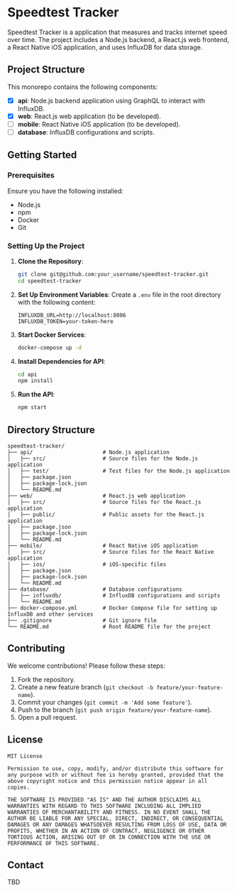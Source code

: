 # Speedtest Tracker

Speedtest Tracker is a application that measures and tracks internet speed over time. The project includes a Node.js backend, a React.js web frontend, a React Native iOS application, and uses InfluxDB for data storage.

## Project Structure

This monorepo contains the following components:

- [x] **api**: Node.js backend application using GraphQL to interact with InfluxDB.
- [x] **web**: React.js web application (to be developed).
- [ ] **mobile**: React Native iOS application (to be developed).
- [ ] **database**: InfluxDB configurations and scripts.

## Getting Started

### Prerequisites

Ensure you have the following installed:

- Node.js
- npm
- Docker
- Git

### Setting Up the Project

1. **Clone the Repository**:
   ```bash
   git clone git@github.com:your_username/speedtest-tracker.git
   cd speedtest-tracker
   ```

2. **Set Up Environment Variables**:
   Create a `.env` file in the root directory with the following content:
   ```
   INFLUXDB_URL=http://localhost:8086
   INFLUXDB_TOKEN=your-token-here
   ```

3. **Start Docker Services**:
   ```bash
   docker-compose up -d
   ```

4. **Install Dependencies for API**:
   ```bash
   cd api
   npm install
   ```

5. **Run the API**:
   ```bash
   npm start
   ```

## Directory Structure

```
speedtest-tracker/
├── api/                      # Node.js application
│   ├── src/                  # Source files for the Node.js application
│   ├── test/                 # Test files for the Node.js application
│   ├── package.json
│   ├── package-lock.json
│   └── README.md
├── web/                      # React.js web application
│   ├── src/                  # Source files for the React.js application
│   ├── public/               # Public assets for the React.js application
│   ├── package.json
│   ├── package-lock.json
│   └── README.md
├── mobile/                   # React Native iOS application
│   ├── src/                  # Source files for the React Native application
│   ├── ios/                  # iOS-specific files
│   ├── package.json
│   ├── package-lock.json
│   └── README.md
├── database/                 # Database configurations
│   ├── influxdb/             # InfluxDB configurations and scripts
│   └── README.md
├── docker-compose.yml        # Docker Compose file for setting up InfluxDB and other services
├── .gitignore                # Git ignore file
└── README.md                 # Root README file for the project
```

## Contributing

We welcome contributions! Please follow these steps:

1. Fork the repository.
2. Create a new feature branch (`git checkout -b feature/your-feature-name`).
3. Commit your changes (`git commit -m 'Add some feature'`).
4. Push to the branch (`git push origin feature/your-feature-name`).
5. Open a pull request.

## License

```
MIT License

Permission to use, copy, modify, and/or distribute this software for any purpose with or without fee is hereby granted, provided that the above copyright notice and this permission notice appear in all copies.

THE SOFTWARE IS PROVIDED "AS IS" AND THE AUTHOR DISCLAIMS ALL WARRANTIES WITH REGARD TO THIS SOFTWARE INCLUDING ALL IMPLIED WARRANTIES OF MERCHANTABILITY AND FITNESS. IN NO EVENT SHALL THE AUTHOR BE LIABLE FOR ANY SPECIAL, DIRECT, INDIRECT, OR CONSEQUENTIAL DAMAGES OR ANY DAMAGES WHATSOEVER RESULTING FROM LOSS OF USE, DATA OR PROFITS, WHETHER IN AN ACTION OF CONTRACT, NEGLIGENCE OR OTHER TORTIOUS ACTION, ARISING OUT OF OR IN CONNECTION WITH THE USE OR PERFORMANCE OF THIS SOFTWARE.
```

## Contact

TBD
